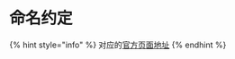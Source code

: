 # 命名约定

{% hint style="info" %}
对应的[官方页面地址](https://contributing.bitwarden.com/contributing/testing/unit/naming-conventions)
{% endhint %}
